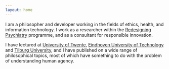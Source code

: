 ```yaml
---
layout: home
---
```


I am a philosopher and developer working in the fields of ethics, health, and
information technology. I work as a researcher within the
[Redesigning Psychiatry](http://www.redesigningpsychiatry.org/) programme,
and as a consultant for responsible innovation.

I have lectured at [University of Twente](https://www.utwente.nl/),
[Eindhoven University of Technology](https://www.tue.nl/) and
[Tilburg University](https://www.tilburguniversity.edu/),
and I have published on a wide range of philosophical topics, most of which have
something to do with the problem of understanding human agency.

